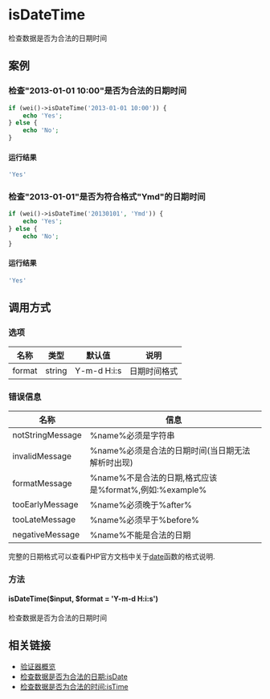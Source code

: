 isDateTime
==========

检查数据是否为合法的日期时间

案例
----

### 检查"2013-01-01 10:00"是否为合法的日期时间

```php
if (wei()->isDateTime('2013-01-01 10:00')) {
    echo 'Yes';
} else {
    echo 'No';
}
```

#### 运行结果

```php
'Yes'
```

### 检查"2013-01-01"是否为符合格式"Ymd"的日期时间

```php
if (wei()->isDateTime('20130101', 'Ymd')) {
    echo 'Yes';
} else {
    echo 'No';
}
```
#### 运行结果

```php
'Yes'
```

调用方式
--------

### 选项

名称              | 类型     | 默认值       | 说明
------------------|----------|--------------|------
format            | string   |Y-m-d H:i:s   | 日期时间格式

### 错误信息

名称                    | 信息
------------------------|------
notStringMessage        | %name%必须是字符串
invalidMessage          | %name%必须是合法的日期时间(当日期无法解析时出现)
formatMessage           | %name%不是合法的日期,格式应该是%format%,例如:%example%
tooEarlyMessage         | %name%必须晚于%after%
tooLateMessage          | %name%必须早于%before%
negativeMessage         | %name%不能是合法的日期

完整的日期格式可以查看PHP官方文档中关于[date](http://php.net/manual/zh/function.date.php)函数的格式说明. 

### 方法

#### isDateTime($input, $format = 'Y-m-d H:i:s')
检查数据是否为合法的日期时间

相关链接
--------

* [验证器概览](../book/validators.md)
* [检查数据是否为合法的日期:isDate](isDate.md)
* [检查数据是否为合法的时间:isTime](isTime.md)